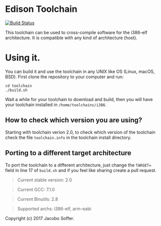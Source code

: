 # Edison Toolchain
[![Build Status](https://travis-ci.org/sofferjacob/edison-toolchain.svg?branch=master)](https://travis-ci.org/sofferjacob/edison-toolchain)

This toolchain can be used to cross-compile software for the i386-elf architecture. It is compatible with any kind of
architecture (host).

# Using it.
You can build it and use the toolchain in any UNIX like OS (Linux, macOS, BSD). First clone the repository to your computer and run:
```
cd toolchain
./build.sh
```

Wait a while for your toolchain to download and build, then you will have your toolchain installed in ``/home/toolchains/i386``. 

## How to check which version you are using?
Starting with toolchain verion 2.0, to check which version of the toolchain check the file ``toolchain.info`` in the toolchain install directory.

## Porting to a different target architecture
To port the toolchain to a different architecture, just change the ``TARGET=`` field in line 17 of ``build.sh`` and if you feel like sharing create a pull request.

> Current stable version: 2.0 

> Current GCC: 7.1.0 

> Current Binutils: 2.8 

> Supported archs: i386-elf, arm-eabi

Copyright (c) 2017 Jacobo Soffer.
